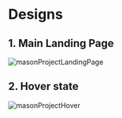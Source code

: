 # **Designs**

## 1. Main Landing Page


![masonProjectLandingPage](https://user-images.githubusercontent.com/66075716/180780020-9dae663b-87c4-476c-a304-3034a30f3db9.png)


## 2. Hover state

  ![masonProjectHover](https://user-images.githubusercontent.com/66075716/180778900-0cf7a487-449d-4b5e-9921-b66975727d94.png)
